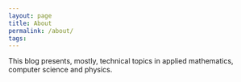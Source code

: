 ```yaml
---
layout: page
title: About
permalink: /about/
tags: 
---
```


This blog presents, mostly, technical topics in applied mathematics, computer science and physics. 
